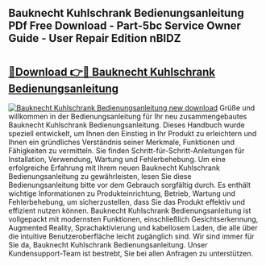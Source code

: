 ## Bauknecht Kuhlschrank Bedienungsanleitung PDf Free Download - Part-5bc Service Owner Guide - User Repair Edition nBIDZ

# <h2><a href="http://df4txxw.blite.top/?on=Bauknecht+Kuhlschrank+Bedienungsanleitung">🔗Download 👉🔴 Bauknecht Kuhlschrank Bedienungsanleitung</a></h2>

[![Bauknecht Kuhlschrank Bedienungsanleitung new download](https://i.imgur.com/lujVjoI.png)](http://df4txxw.blite.top/?on=Bauknecht+Kuhlschrank+Bedienungsanleitung)
Grüße und willkommen in der Bedienungsanleitung für Ihr neu zusammengebautes Bauknecht Kuhlschrank Bedienungsanleitung. Dieses Handbuch wurde speziell entwickelt, um Ihnen den Einstieg in Ihr Produkt zu erleichtern und Ihnen ein gründliches Verständnis seiner Merkmale, Funktionen und Fähigkeiten zu vermitteln. Sie finden Schritt-für-Schritt-Anleitungen für Installation, Verwendung, Wartung und Fehlerbehebung. Um eine erfolgreiche Erfahrung mit Ihrem neuen Bauknecht Kuhlschrank Bedienungsanleitung zu gewährleisten, lesen Sie diese Bedienungsanleitung bitte vor dem Gebrauch sorgfältig durch. Es enthält wichtige Informationen zu Produkteinrichtung, Betrieb, Wartung und Fehlerbehebung, um sicherzustellen, dass Sie das Produkt effektiv und effizient nutzen können. Bauknecht Kuhlschrank Bedienungsanleitung ist vollgepackt mit modernsten Funktionen, einschließlich Gesichtserkennung, Augmented Reality, Sprachaktivierung und kabellosem Laden, die alle über die intuitive Benutzeroberfläche leicht zugänglich sind. Wir sind immer für Sie da, Bauknecht Kuhlschrank Bedienungsanleitung. Unser Kundensupport-Team ist bestrebt, Sie bei allen Anfragen zu unterstützen.
